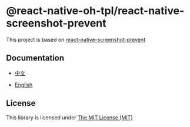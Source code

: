 # @react-native-oh-tpl/react-native-screenshot-prevent

This project is based on [react-native-screenshot-prevent](https://github.com/killserver/react-native-screenshot-prevent)

## Documentation

- [中文](https://gitee.com/react-native-oh-library/usage-docs/blob/master/zh-cn/react-native-screenshot-prevent.md)

- [English](https://gitee.com/react-native-oh-library/usage-docs/blob/master/en/react-native-screenshot-prevent.md)

## License

This library is licensed under [The MIT License (MIT)](https://github.com/killserver/react-native-screenshot-prevent/blob/main/LICENSE)